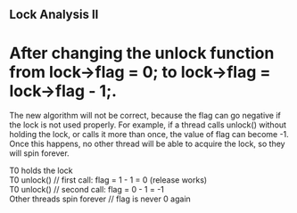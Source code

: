 ## Lock Analysis II
# After changing the unlock function from lock->flag = 0; to lock->flag = lock->flag - 1;.

The new algorithm will not be correct, because the flag can go negative if the lock is not used properly. 
For example, if a thread calls unlock() without holding the lock, or calls it more than once, the 
value of flag can become -1. Once this happens, no other thread will be able to acquire the lock, 
so they will spin forever.

T0 holds the lock  
T0 unlock() // first call: flag = 1 - 1 = 0 (release works)  
T0 unlock() // second call: flag = 0 - 1 = -1  
Other threads spin forever // flag is never 0 again  


